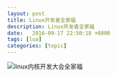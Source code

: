 ```yaml
---
layout: post
title: Linux开发者全家福
description: Linux开发者全家福
date:   2016-09-17 22:50:18 +0800 
tags: [lua]
categories: [topic]
---
```

<img src="http://lwn.net/images/conf/lce2007/ks-annot.jpg" alt="linux内核开发大会全家福" />